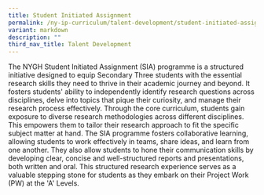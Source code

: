 ```yaml
---
title: Student Initiated Assignment
permalink: /ny-ip-curriculum/talent-development/student-initiated-assignment/
variant: markdown
description: ""
third_nav_title: Talent Development
---
```

The NYGH Student Initiated Assignment (SIA) programme is a structured initiative designed to equip Secondary Three students with the essential research skills they need to thrive in their academic journey and beyond. It fosters students' ability to independently identify research questions across disciplines, delve into topics that pique their curiosity, and manage their research process effectively. Through the core curriculum, students gain exposure to diverse research methodologies across different disciplines. This empowers them to tailor their research approach to fit the specific subject matter at hand. The SIA programme fosters collaborative learning, allowing students to work effectively in teams, share ideas, and learn from one another. They also allow students to hone their communication skills by developing clear, concise and well-structured reports and presentations, both written and oral. This structured research experience serves as a valuable stepping stone for students as they embark on their Project Work (PW) at the 'A' Levels.
